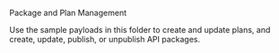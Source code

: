 Package and Plan Management

Use the sample payloads in this folder to create and update plans, and create, update, publish, or unpublish API packages. 